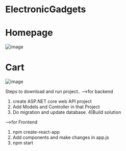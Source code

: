 # ElectronicGadgets

# Homepage

![image](https://user-images.githubusercontent.com/91672966/229337363-805db18d-7bb4-4112-afe3-f3c432a29408.png)

# Cart

![image](https://user-images.githubusercontent.com/91672966/229337375-526f9cd0-240e-4f3e-b572-1b2a0474da7c.png)




Steps to download and run project..
-->for backend
1) create ASP.NET core web API project
2) Add Models and Controller in that Project 
3) Do migration and update database.
4)Build solution

-->for Frontend
1) npm create-react-app <name>
2) Add components and make changes in app.js
3) npm start
